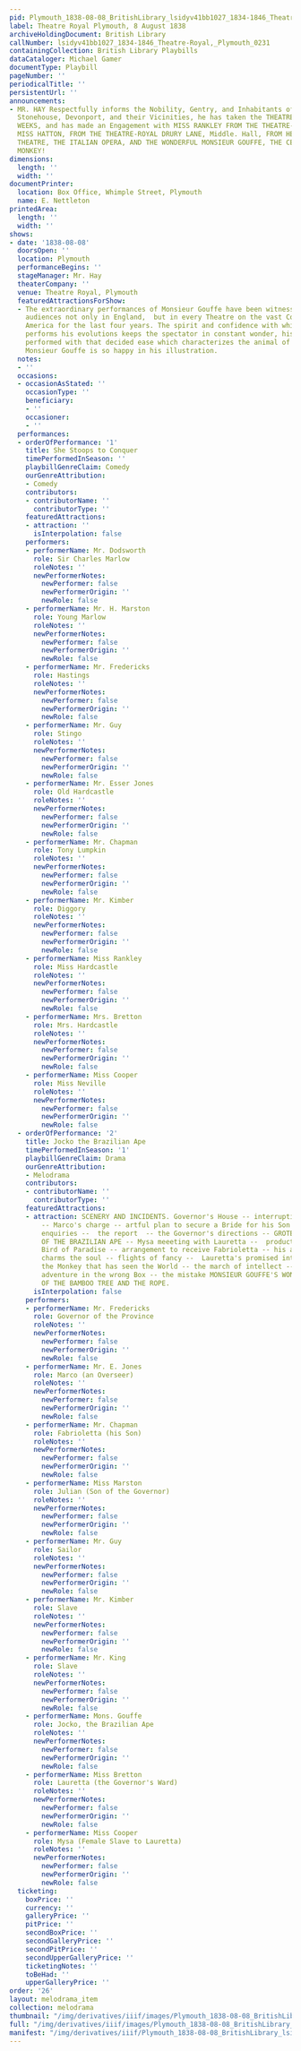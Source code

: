 ```yaml
---
pid: Plymouth_1838-08-08_BritishLibrary_lsidyv41bb1027_1834-1846_Theatre-Royal,_Plymouth_0231
label: Theatre Royal Plymouth, 8 August 1838
archiveHoldingDocument: British Library
callNumber: lsidyv41bb1027_1834-1846_Theatre-Royal,_Plymouth_0231
containingCollection: British Library Playbills
dataCataloger: Michael Gamer
documentType: Playbill
pageNumber: ''
periodicalTitle: ''
persistentUrl: ''
announcements:
- MR. HAY Respectfully informs the Nobility, Gentry, and Inhabitants of Plymouth,
  Stonehouse, Devonport, and their Vicinities, he has taken the THEATRE for THE PUBLIC
  WEEKS, and has made an Engagement with MISS RANKLEY FROM THE THEATRE-ROYAL, DUBLIN,
  MISS HATTON, FROM THE THEATRE-ROYAL DRURY LANE, Middle. Hall, FROM HER MAJESTY'S
  THEATRE, THE ITALIAN OPERA, AND THE WONDERFUL MONSIEUR GOUFFE, THE CELEBRATED MAN
  MONKEY!
dimensions:
  length: ''
  width: ''
documentPrinter:
  location: Box Office, Whimple Street, Plymouth
  name: E. Nettleton
printedArea:
  length: ''
  width: ''
shows:
- date: '1838-08-08'
  doorsOpen: ''
  location: Plymouth
  performanceBegins: ''
  stageManager: Mr. Hay
  theaterCompany: ''
  venue: Theatre Royal, Plymouth
  featuredAttractionsForShow:
  - The extraordinary performances of Monsieur Gouffe have been witnessed by crowded
    audiences not only in England,  but in every Theatre on the vast Continent of
    America for the last four years. The spirit and confidence with which this  Phenomenon
    performs his evolutions keeps the spectator in constant wonder, his feats are
    performed with that decided ease which characterizes the animal of whose eccentricity
    Monsieur Gouffe is so happy in his illustration.
  notes:
  - ''
  occasions:
  - occasionAsStated: ''
    occasionType: ''
    beneficiary:
    - ''
    occasioner:
    - ''
  performances:
  - orderOfPerformance: '1'
    title: She Stoops to Conquer
    timePerformedInSeason: ''
    playbillGenreClaim: Comedy
    ourGenreAttribution:
    - Comedy
    contributors:
    - contributorName: ''
      contributorType: ''
    featuredAttractions:
    - attraction: ''
      isInterpolation: false
    performers:
    - performerName: Mr. Dodsworth
      role: Sir Charles Marlow
      roleNotes: ''
      newPerformerNotes:
        newPerformer: false
        newPerformerOrigin: ''
        newRole: false
    - performerName: Mr. H. Marston
      role: Young Marlow
      roleNotes: ''
      newPerformerNotes:
        newPerformer: false
        newPerformerOrigin: ''
        newRole: false
    - performerName: Mr. Fredericks
      role: Hastings
      roleNotes: ''
      newPerformerNotes:
        newPerformer: false
        newPerformerOrigin: ''
        newRole: false
    - performerName: Mr. Guy
      role: Stingo
      roleNotes: ''
      newPerformerNotes:
        newPerformer: false
        newPerformerOrigin: ''
        newRole: false
    - performerName: Mr. Esser Jones
      role: Old Hardcastle
      roleNotes: ''
      newPerformerNotes:
        newPerformer: false
        newPerformerOrigin: ''
        newRole: false
    - performerName: Mr. Chapman
      role: Tony Lumpkin
      roleNotes: ''
      newPerformerNotes:
        newPerformer: false
        newPerformerOrigin: ''
        newRole: false
    - performerName: Mr. Kimber
      role: Diggory
      roleNotes: ''
      newPerformerNotes:
        newPerformer: false
        newPerformerOrigin: ''
        newRole: false
    - performerName: Miss Rankley
      role: Miss Hardcastle
      roleNotes: ''
      newPerformerNotes:
        newPerformer: false
        newPerformerOrigin: ''
        newRole: false
    - performerName: Mrs. Bretton
      role: Mrs. Hardcastle
      roleNotes: ''
      newPerformerNotes:
        newPerformer: false
        newPerformerOrigin: ''
        newRole: false
    - performerName: Miss Cooper
      role: Miss Neville
      roleNotes: ''
      newPerformerNotes:
        newPerformer: false
        newPerformerOrigin: ''
        newRole: false
  - orderOfPerformance: '2'
    title: Jocko the Brazilian Ape
    timePerformedInSeason: '1'
    playbillGenreClaim: Drama
    ourGenreAttribution:
    - Melodrama
    contributors:
    - contributorName: ''
      contributorType: ''
    featuredAttractions:
    - attraction: SCENERY AND INCIDENTS. Governor's House -- interruption to the sports
        -- Marco's charge -- artful plan to secure a Bride for his Son -- Lauretta's
        enquiries --  the report  -- the Governor's directions -- GROTESQUE APPEARANCE
        OF THE BRAZILIAN APE -- Mysa meeeting with Lauretta --  production of the
        Bird of Paradise -- arrangement to receive Fabrioletta -- his arrival -- Poetry
        charms the soul -- flights of fancy --  Lauretta's promised introduction to
        the Monkey that has seen the World -- the march of intellect -- Fabrioletta's
        adventure in the wrong Box -- the mistake MONSIEUR GOUFFE'S WONDERFUL FEATS!!!
        OF THE BAMBOO TREE AND THE ROPE.
      isInterpolation: false
    performers:
    - performerName: Mr. Fredericks
      role: Governor of the Province
      roleNotes: ''
      newPerformerNotes:
        newPerformer: false
        newPerformerOrigin: ''
        newRole: false
    - performerName: Mr. E. Jones
      role: Marco (an Overseer)
      roleNotes: ''
      newPerformerNotes:
        newPerformer: false
        newPerformerOrigin: ''
        newRole: false
    - performerName: Mr. Chapman
      role: Fabrioletta (his Son)
      roleNotes: ''
      newPerformerNotes:
        newPerformer: false
        newPerformerOrigin: ''
        newRole: false
    - performerName: Miss Marston
      role: Julian (Son of the Governor)
      roleNotes: ''
      newPerformerNotes:
        newPerformer: false
        newPerformerOrigin: ''
        newRole: false
    - performerName: Mr. Guy
      role: Sailor
      roleNotes: ''
      newPerformerNotes:
        newPerformer: false
        newPerformerOrigin: ''
        newRole: false
    - performerName: Mr. Kimber
      role: Slave
      roleNotes: ''
      newPerformerNotes:
        newPerformer: false
        newPerformerOrigin: ''
        newRole: false
    - performerName: Mr. King
      role: Slave
      roleNotes: ''
      newPerformerNotes:
        newPerformer: false
        newPerformerOrigin: ''
        newRole: false
    - performerName: Mons. Gouffe
      role: Jocko, the Brazilian Ape
      roleNotes: ''
      newPerformerNotes:
        newPerformer: false
        newPerformerOrigin: ''
        newRole: false
    - performerName: Miss Bretton
      role: Lauretta (the Governor's Ward)
      roleNotes: ''
      newPerformerNotes:
        newPerformer: false
        newPerformerOrigin: ''
        newRole: false
    - performerName: Miss Cooper
      role: Mysa (Female Slave to Lauretta)
      roleNotes: ''
      newPerformerNotes:
        newPerformer: false
        newPerformerOrigin: ''
        newRole: false
  ticketing:
    boxPrice: ''
    currency: ''
    galleryPrice: ''
    pitPrice: ''
    secondBoxPrice: ''
    secondGalleryPrice: ''
    secondPitPrice: ''
    secondUpperGalleryPrice: ''
    ticketingNotes: ''
    toBeHad: ''
    upperGalleryPrice: ''
order: '26'
layout: melodrama_item
collection: melodrama
thumbnail: "/img/derivatives/iiif/images/Plymouth_1838-08-08_BritishLibrary_lsidyv41bb1027_1834-1846_Theatre-Royal,_Plymouth_0231/full/250,/0/default.jpg"
full: "/img/derivatives/iiif/images/Plymouth_1838-08-08_BritishLibrary_lsidyv41bb1027_1834-1846_Theatre-Royal,_Plymouth_0231/full/1140,/0/default.jpg"
manifest: "/img/derivatives/iiif/Plymouth_1838-08-08_BritishLibrary_lsidyv41bb1027_1834-1846_Theatre-Royal,_Plymouth_0231/manifest.json"
---
```


